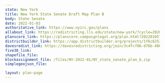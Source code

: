 ```yaml
---
state: New York
title: New York State Senate Draft Map Plan B
body: State Senate
date: 2022-01-03
authoritative_link: https://www.nyirc.gov/plans
allabout_link: https://redistricting.lls.edu/state/new-york/?cycle=2020&level=State%20Upper&startdate=
planscore_link: https://planscore.campaignlegal.org/plan.html?20220105T193204.074281943Z
districtbuilder_link: https://app.districtbuilder.org/projects/1f6c6253-bbca-4df5-8cbb-04a34c3cd27e
davesredist_link: https://davesredistricting.org/join/3c4fcf06-d76b-480e-88df-c83cbaef4e99
five38_link:
shapefile_file:
blockassignment_file: /files/NY-2022-01/NY_state_senate_plan_b.zip
simplegeojson_file:

layout: plan-page
---
```

